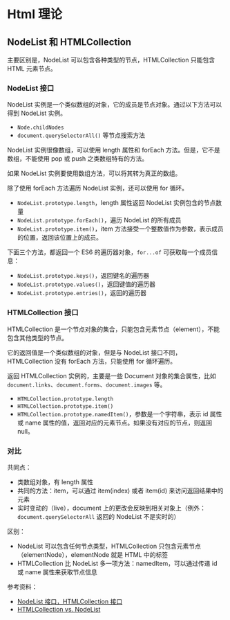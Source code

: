 # Html 理论

## NodeList 和 HTMLCollection

主要区别是，NodeList 可以包含各种类型的节点，HTMLCollection 只能包含 HTML 元素节点。

### NodeList 接口

NodeList 实例是一个类似数组的对象，它的成员是节点对象。通过以下方法可以得到 NodeList 实例。

- `Node.childNodes`
- `document.querySelectorAll()` 等节点搜索方法

NodeList 实例很像数组，可以使用 length 属性和 forEach 方法。但是，它不是数组，不能使用 pop 或 push 之类数组特有的方法。

如果 NodeList 实例要使用数组方法，可以将其转为真正的数组。

除了使用 forEach 方法遍历 NodeList 实例，还可以使用 for 循环。

- `NodeList.prototype.length`，length 属性返回 NodeList 实例包含的节点数量
- `NodeList.prototype.forEach()`，遍历 NodeList 的所有成员
- `NodeList.prototype.item()`，item 方法接受一个整数值作为参数，表示成员的位置，返回该位置上的成员。

下面三个方法，都返回一个 ES6 的遍历器对象，`for...of` 可获取每一个成员信息：

- `NodeList.prototype.keys()`，返回键名的遍历器
- `NodeList.prototype.values()`，返回键值的遍历器
- `NodeList.prototype.entries()`，返回的遍历器

### HTMLCollection 接口

HTMLCollection 是一个节点对象的集合，只能包含元素节点（element），不能包含其他类型的节点。

它的返回值是一个类似数组的对象，但是与 NodeList 接口不同，HTMLCollection 没有 forEach 方法，只能使用 for 循环遍历。

返回 HTMLCollection 实例的，主要是一些 Document 对象的集合属性，比如 `document.links`、`document.forms`、`document.images` 等。

- `HTMLCollection.prototype.length`
- `HTMLCollection.prototype.item()`
- `HTMLCollection.prototype.namedItem()`，参数是一个字符串，表示 id 属性或 name 属性的值，返回对应的元素节点。如果没有对应的节点，则返回 null。

### 对比

共同点：

- 类数组对象，有 length 属性
- 共同的方法：item，可以通过 item(index) 或者 item(id) 来访问返回结果中的元素
- 实时变动的（live），document 上的更改会反映到相关对象上（例外：`document.querySelectorAll` 返回的 NodeList 不是实时的）

区别：

- NodeList 可以包含任何节点类型，HTMLCollection 只包含元素节点（elementNode），elementNode 就是 HTML 中的标签
- HTMLCollection 比 NodeList 多一项方法：namedItem，可以通过传递 id 或 name 属性来获取节点信息

参考资料：

- [NodeList 接口，HTMLCollection 接口](http://wangdoc.com/javascript/dom/nodelist.html)
- [HTMLCollection vs. NodeList](https://www.jianshu.com/p/f6ff5ebe45fd)
